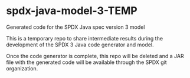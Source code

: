 # spdx-java-model-3-TEMP
Generated code for the SPDX Java spec version 3 model

This is a temporary repo to share intermediate results during the development of the SPDX 3 Java code generator and model.

Once the code generator is complete, this repo will be deleted and a JAR file with the generated code will be available through the SPDX git organization.
